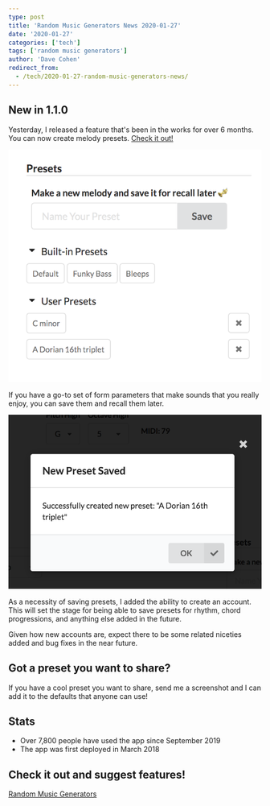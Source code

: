 ```yaml
---
type: post
title: 'Random Music Generators News 2020-01-27'
date: '2020-01-27'
categories: ['tech']
tags: ['random music generators']
author: 'Dave Cohen'
redirect_from:
  - /tech/2020-01-27-random-music-generators-news/
---
```


## New in 1.1.0

Yesterday, I released a feature that's been in the works for over 6 months. You can now create melody presets. [Check it out!](https://random-music-generators.onrender.com/melody)

![New presets](./preset2.png)

If you have a go-to set of form parameters that make sounds that you really enjoy, you can save them and recall them later.

![Save new preset](./preset1.png)

As a necessity of saving presets, I added the ability to create an account. This will set the stage for being able to save presets for rhythm, chord progressions, and anything else added in the future.

Given how new accounts are, expect there to be some related niceties added and bug fixes in the near future.

## Got a preset you want to share?

If you have a cool preset you want to share, send me a screenshot and I can add it to the defaults that anyone can use!

## Stats

- Over 7,800 people have used the app since September 2019
- The app was first deployed in March 2018

## Check it out and suggest features!

[Random Music Generators](https://random-music-generators.onrender.com/)
